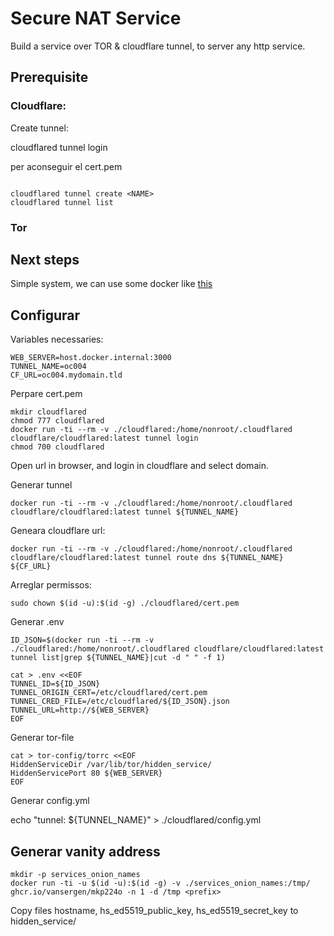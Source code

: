 # Secure NAT Service

Build a service over TOR & cloudflare tunnel, to server any http service.

## Prerequisite 

### Cloudflare:

Create tunnel:

cloudflared tunnel login

per aconseguir el cert.pem
```

cloudflared tunnel create <NAME>
cloudflared tunnel list
```


### Tor

## Next steps

Simple system, we can use some docker like [this](https://github.com/chrisjcox79/docker-tor-hidden-service)


## Configurar

Variables necessaries:
```
WEB_SERVER=host.docker.internal:3000
TUNNEL_NAME=oc004
CF_URL=oc004.mydomain.tld
```
Perpare cert.pem

```
mkdir cloudflared
chmod 777 cloudflared
docker run -ti --rm -v ./cloudflared:/home/nonroot/.cloudflared cloudflare/cloudflared:latest tunnel login
chmod 700 cloudflared
```
Open url in browser, and login in cloudflare and select domain.

Generar tunnel
```
docker run -ti --rm -v ./cloudflared:/home/nonroot/.cloudflared cloudflare/cloudflared:latest tunnel ${TUNNEL_NAME}
```

Geneara cloudflare url:
```
docker run -ti --rm -v ./cloudflared:/home/nonroot/.cloudflared cloudflare/cloudflared:latest tunnel route dns ${TUNNEL_NAME} ${CF_URL}
```


Arreglar permissos:

```
sudo chown $(id -u):$(id -g) ./cloudflared/cert.pem
```
Generar .env

```
ID_JSON=$(docker run -ti --rm -v ./cloudflared:/home/nonroot/.cloudflared cloudflare/cloudflared:latest tunnel list|grep ${TUNNEL_NAME}|cut -d " " -f 1)

cat > .env <<EOF
TUNNEL_ID=${ID_JSON}
TUNNEL_ORIGIN_CERT=/etc/cloudflared/cert.pem
TUNNEL_CRED_FILE=/etc/cloudflared/${ID_JSON}.json
TUNNEL_URL=http://${WEB_SERVER}
EOF
```

Generar tor-file
```
cat > tor-config/torrc <<EOF
HiddenServiceDir /var/lib/tor/hidden_service/
HiddenServicePort 80 ${WEB_SERVER}
EOF
```

Generar config.yml

echo "tunnel: ${TUNNEL_NAME}" > ./cloudflared/config.yml


## Generar vanity address

```
mkdir -p services_onion_names
docker run -ti -u $(id -u):$(id -g) -v ./services_onion_names:/tmp/ ghcr.io/vansergen/mkp224o -n 1 -d /tmp <prefix>
```
Copy files hostname, hs_ed5519_public_key, hs_ed5519_secret_key to hidden_service/
